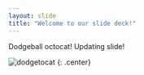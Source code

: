 ```yaml
---
layout: slide
title: "Welcome to our slide deck!"
---
```


Dodgeball octocat! Updating slide!

![dodgetocat](https://octodex.github.com/images/dodgetocat_v2.png)
{: .center}
